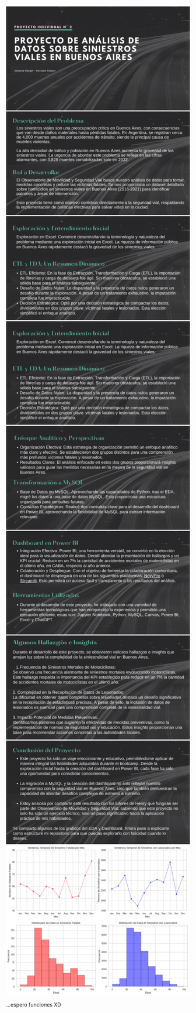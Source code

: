 ![CABA](https://github.com/JohannaRangel/Proyecto_Individual_2_DA/raw/main/assets/1.png)
![CABA](https://github.com/JohannaRangel/Proyecto_Individual_2_DA/raw/main/assets/2.png)
![CABA](https://github.com/JohannaRangel/Proyecto_Individual_2_DA/raw/main/assets/3.png)
![CABA](https://github.com/JohannaRangel/Proyecto_Individual_2_DA/raw/main/assets/3.png)
![CABA](https://github.com/JohannaRangel/Proyecto_Individual_2_DA/raw/main/assets/4.png)
![CABA](https://github.com/JohannaRangel/Proyecto_Individual_2_DA/raw/main/assets/5.png)
![CABA](https://github.com/JohannaRangel/Proyecto_Individual_2_DA/raw/main/assets/6.png)
![CABA](https://github.com/JohannaRangel/Proyecto_Individual_2_DA/raw/main/assets/7.png)
![CABA](https://github.com/JohannaRangel/Proyecto_Individual_2_DA/raw/main/assets/8.png)
![CABA](https://github.com/JohannaRangel/Proyecto_Individual_2_DA/raw/main/assets/9.png)

...espero funciones
XD
